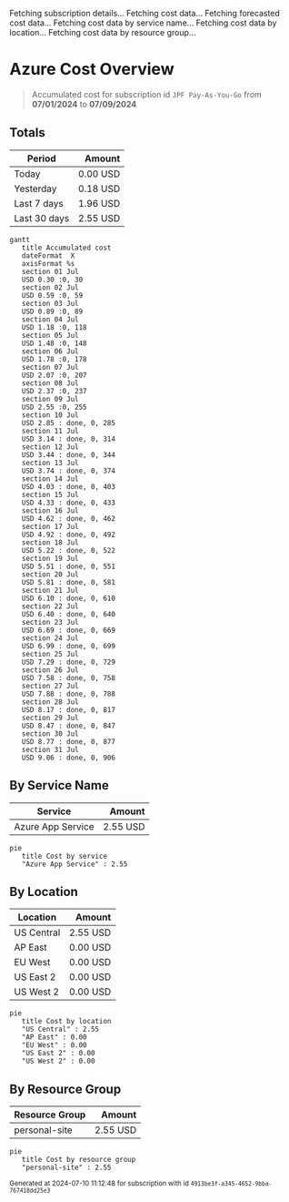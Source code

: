 Fetching subscription details...
Fetching cost data...
Fetching forecasted cost data...
Fetching cost data by service name...
Fetching cost data by location...
Fetching cost data by resource group...
# Azure Cost Overview

> Accumulated cost for subscription id `JPF Pay-As-You-Go` from **07/01/2024** to **07/09/2024**

## Totals

|Period|Amount|
|---|---:|
|Today|0.00 USD|
|Yesterday|0.18 USD|
|Last 7 days|1.96 USD|
|Last 30 days|2.55 USD|

```mermaid
gantt
   title Accumulated cost
   dateFormat  X
   axisFormat %s
   section 01 Jul
   USD 0.30 :0, 30
   section 02 Jul
   USD 0.59 :0, 59
   section 03 Jul
   USD 0.89 :0, 89
   section 04 Jul
   USD 1.18 :0, 118
   section 05 Jul
   USD 1.48 :0, 148
   section 06 Jul
   USD 1.78 :0, 178
   section 07 Jul
   USD 2.07 :0, 207
   section 08 Jul
   USD 2.37 :0, 237
   section 09 Jul
   USD 2.55 :0, 255
   section 10 Jul
   USD 2.85 : done, 0, 285
   section 11 Jul
   USD 3.14 : done, 0, 314
   section 12 Jul
   USD 3.44 : done, 0, 344
   section 13 Jul
   USD 3.74 : done, 0, 374
   section 14 Jul
   USD 4.03 : done, 0, 403
   section 15 Jul
   USD 4.33 : done, 0, 433
   section 16 Jul
   USD 4.62 : done, 0, 462
   section 17 Jul
   USD 4.92 : done, 0, 492
   section 18 Jul
   USD 5.22 : done, 0, 522
   section 19 Jul
   USD 5.51 : done, 0, 551
   section 20 Jul
   USD 5.81 : done, 0, 581
   section 21 Jul
   USD 6.10 : done, 0, 610
   section 22 Jul
   USD 6.40 : done, 0, 640
   section 23 Jul
   USD 6.69 : done, 0, 669
   section 24 Jul
   USD 6.99 : done, 0, 699
   section 25 Jul
   USD 7.29 : done, 0, 729
   section 26 Jul
   USD 7.58 : done, 0, 758
   section 27 Jul
   USD 7.88 : done, 0, 788
   section 28 Jul
   USD 8.17 : done, 0, 817
   section 29 Jul
   USD 8.47 : done, 0, 847
   section 30 Jul
   USD 8.77 : done, 0, 877
   section 31 Jul
   USD 9.06 : done, 0, 906
```

## By Service Name

|Service|Amount|
|---|---:|
|Azure App Service|2.55 USD|

```mermaid
pie
   title Cost by service
   "Azure App Service" : 2.55
```

## By Location

|Location|Amount|
|---|---:|
|US Central|2.55 USD|
|AP East|0.00 USD|
|EU West|0.00 USD|
|US East 2|0.00 USD|
|US West 2|0.00 USD|

```mermaid
pie
   title Cost by location
   "US Central" : 2.55
   "AP East" : 0.00
   "EU West" : 0.00
   "US East 2" : 0.00
   "US West 2" : 0.00
```

## By Resource Group

|Resource Group|Amount|
|---|---:|
|personal-site|2.55 USD|

```mermaid
pie
   title Cost by resource group
   "personal-site" : 2.55
```

<sup>Generated at 2024-07-10 11:12:48 for subscription with id `4913be3f-a345-4652-9bba-767418dd25e3`</sup>
